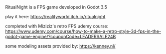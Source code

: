 

RitualNight is a FPS game developed in Godot 3.5

play it here: https://realityworld.itch.io/ritualnight

completed with Miziziz's retro FPS udemy course:
https://www.udemy.com/course/how-to-make-a-retro-style-3d-fps-in-the-godot-game-engine/?couponCode=LEADERSALE24B

some modeling assets provided by:
https://kenney.nl/

